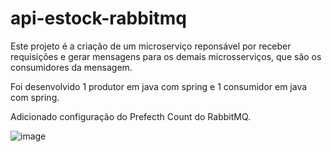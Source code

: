 ﻿# api-estock-rabbitmq
Este projeto é a criação de um microserviço reponsável por receber requisições e gerar mensagens para os demais microsserviços, que são os consumidores da mensagem.

Foi desenvolvido 1 produtor em java com spring e 1 consumidor em java com spring.

Adicionado configuração do Prefecth Count do RabbitMQ.

![image](https://github.com/guilhermeozana/stock-rabbitmq/assets/69025200/c8231e54-2623-4965-aff4-28649ae343ff)
